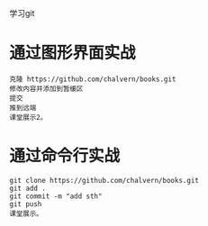 学习git
# 通过图形界面实战

    克隆 https://github.com/chalvern/books.git
    修改内容并添加到暂缓区
    提交
    推到远端
    课堂展示2。

# 通过命令行实战

    git clone https://github.com/chalvern/books.git
    git add .
    git commit -m "add sth"
    git push
    课堂展示。

